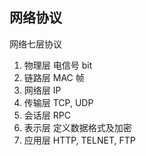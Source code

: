 ## 网络协议
网络七层协议
1. 物理层           电信号 bit
2. 链路层           MAC    帧
3. 网络层           IP
4. 传输层           TCP, UDP
5. 会话层           RPC
6. 表示层           定义数据格式及加密
7. 应用层           HTTP, TELNET, FTP